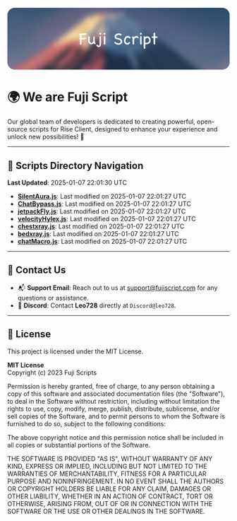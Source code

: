 ![Banner](.github/b.webp)

# 🌍 **We are Fuji Script**

Our global team of developers is dedicated to creating powerful, open-source scripts for Rise Client, designed to enhance your experience and unlock new possibilities! 🌟

---
<!-- SCRIPTS_NAVIGATION_START -->
## 📂 **Scripts Directory Navigation**

**Last Updated**: 2025-01-07 22:01:30 UTC

- **[SilentAura.js](scripts/SilentAura.js)**: Last modified on 2025-01-07 22:01:27 UTC
- **[ChatBypass.js](scripts/ChatBypass.js)**: Last modified on 2025-01-07 22:01:27 UTC
- **[jetpackFly.js](scripts/jetpackFly.js)**: Last modified on 2025-01-07 22:01:27 UTC
- **[velocityHylex.js](scripts/velocityHylex.js)**: Last modified on 2025-01-07 22:01:27 UTC
- **[chestxray.js](scripts/chestxray.js)**: Last modified on 2025-01-07 22:01:27 UTC
- **[bedxray.js](scripts/bedxray.js)**: Last modified on 2025-01-07 22:01:27 UTC
- **[chatMacro.js](scripts/chatMacro.js)**: Last modified on 2025-01-07 22:01:27 UTC

<!-- SCRIPTS_NAVIGATION_END -->

---

## 💬 **Contact Us**  
- 📬 **Support Email**: Reach out to us at [support@fujiscript.com](mailto:support@fujiscript.com) for any questions or assistance.  
- 💬 **Discord**: Contact **Leo728** directly at `Discord@leo728`.

---

## 📜 **License**

This project is licensed under the MIT License.  

**MIT License**  
Copyright (c) 2023 Fuji Scripts  

Permission is hereby granted, free of charge, to any person obtaining a copy of this software and associated documentation files (the "Software"), to deal in the Software without restriction, including without limitation the rights to use, copy, modify, merge, publish, distribute, sublicense, and/or sell copies of the Software, and to permit persons to whom the Software is furnished to do so, subject to the following conditions:  

The above copyright notice and this permission notice shall be included in all copies or substantial portions of the Software.  

THE SOFTWARE IS PROVIDED "AS IS", WITHOUT WARRANTY OF ANY KIND, EXPRESS OR IMPLIED, INCLUDING BUT NOT LIMITED TO THE WARRANTIES OF MERCHANTABILITY, FITNESS FOR A PARTICULAR PURPOSE AND NONINFRINGEMENT. IN NO EVENT SHALL THE AUTHORS OR COPYRIGHT HOLDERS BE LIABLE FOR ANY CLAIM, DAMAGES OR OTHER LIABILITY, WHETHER IN AN ACTION OF CONTRACT, TORT OR OTHERWISE, ARISING FROM, OUT OF OR IN CONNECTION WITH THE SOFTWARE OR THE USE OR OTHER DEALINGS IN THE SOFTWARE.  
